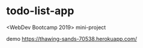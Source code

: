 # todo-list-app
<WebDev Bootcamp 2019> mini-project

demo https://thawing-sands-70538.herokuapp.com/
